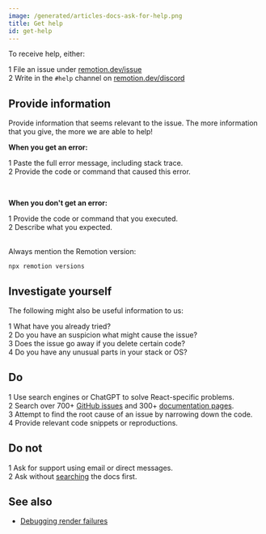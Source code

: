 ```yaml
---
image: /generated/articles-docs-ask-for-help.png
title: Get help
id: get-help
---
```


To receive help, either:

<Step>1</Step> File an issue under <a href="https://remotion.dev/issue">remotion.dev/issue</a> <br/>
<Step>2</Step> Write in the <code>#help</code> channel on <a href="https://remotion.dev/discord">remotion.dev/discord</a>

## Provide information

Provide information that seems relevant to the issue. The more information that you give, the more we are able to help!

**When you get an error:**

<Step>1</Step> Paste the full error message, including stack trace. <br/>
<Step>2</Step> Provide the code or command that caused this error. <br/>

<br/>

**When you don't get an error:**

<Step>1</Step> Provide the code or command that you executed. <br/>
<Step>2</Step> Describe what you expected. <br/><br/>

Always mention the Remotion version:

```
npx remotion versions
```

## Investigate yourself

The following might also be useful information to us:

<Step>1</Step> What have you already tried?<br/>
<Step>2</Step> Do you have an suspicion what might cause the issue?<br/>
<Step>3</Step> Does the issue go away if you delete certain code?<br/>
<Step>4</Step> Do you have any unusual parts in your stack or OS?

## Do

<Step>1</Step> Use search engines or ChatGPT to solve React-specific problems. <br/>
<Step>2</Step> Search over 700+ <a href="https://github.com/remotion-dev/remotion/issues">GitHub issues</a> and 300+ <a href="/search">documentation pages</a>. <br/>
<Step>3</Step> Attempt to find the root cause of an issue by narrowing down the code.<br/>
<Step>4</Step> Provide relevant code snippets or reproductions.

## Do not

<Step error>1</Step> Ask for support using email or direct messages. <br/>
<Step error>2</Step> Ask without <a href="/search">searching</a> the docs first. <br/>

## See also

- [Debugging render failures](/docs/troubleshooting/debug-failed-render)
